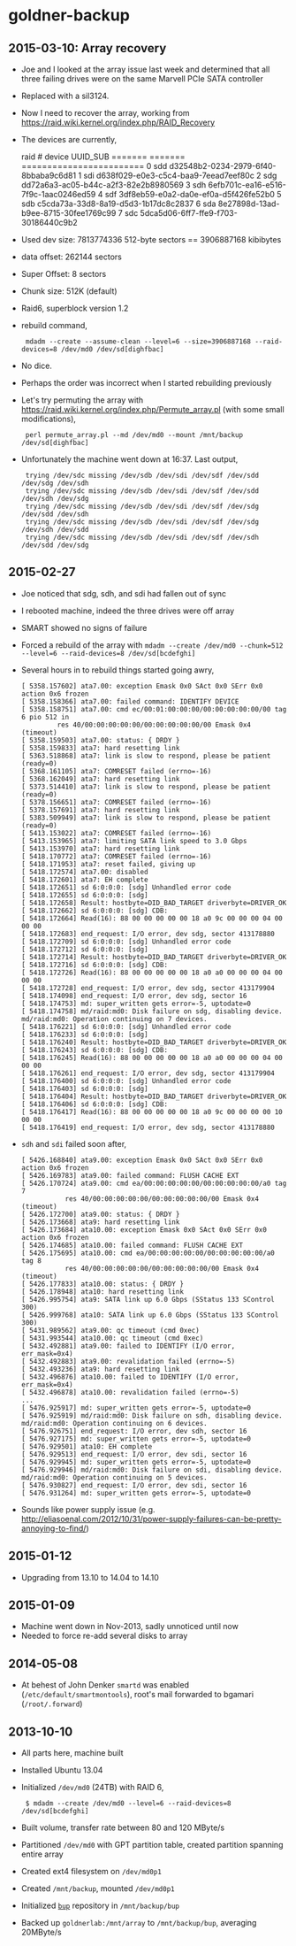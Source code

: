 # goldner-backup

## 2015-03-10: Array recovery

 * Joe and I looked at the array issue last week and determined that
   all three failing drives were on the same Marvell PCIe SATA controller
 * Replaced with a sil3124.
 * Now I need to recover the array, working from <https://raid.wiki.kernel.org/index.php/RAID_Recovery>
 * The devices are currently,

      raid #    device       UUID_SUB
	  =======   =======      ========================
	  0         sdd          d32548b2-0234-2979-6f40-8bbaba9c6d81
	  1         sdi          d638f029-e0e3-c5c4-baa9-7eead7eef80c
	  2         sdg          dd72a6a3-ac05-b44c-a2f3-82e2b8980569
	  3         sdh          6efb701c-ea16-e516-7f9c-1aac0246ed59
	  4         sdf          3df8eb59-e0a2-da0e-ef0a-d5f426fe52b0
	  5         sdb          c5cda73a-33d8-8a19-d5d3-1b17dc8c2837
	  6         sda          8e27898d-13ad-b9ee-8715-30fee1769c99
	  7         sdc          5dca5d06-6ff7-ffe9-f703-30186440c9b2
	  
 * Used dev size: 7813774336 512-byte sectors == 3906887168 kibibytes
 * data offset: 262144 sectors
 * Super Offset: 8 sectors
 * Chunk size: 512K (default)
 * Raid6, superblock version 1.2
 * rebuild command,

        mdadm --create --assume-clean --level=6 --size=3906887168 --raid-devices=8 /dev/md0 /dev/sd[dighfbac]

 * No dice.
 * Perhaps the order was incorrect when I started rebuilding previously
 * Let's try permuting the array with
   <https://raid.wiki.kernel.org/index.php/Permute_array.pl> (with
   some small modifications),

        perl permute_array.pl --md /dev/md0 --mount /mnt/backup /dev/sd[dighfbac]

 * Unfortunately the machine went down at 16:37. Last output,

        trying /dev/sdc missing /dev/sdb /dev/sdi /dev/sdf /dev/sdd /dev/sdg /dev/sdh
		trying /dev/sdc missing /dev/sdb /dev/sdi /dev/sdf /dev/sdd /dev/sdh /dev/sdg
		trying /dev/sdc missing /dev/sdb /dev/sdi /dev/sdf /dev/sdg /dev/sdd /dev/sdh
		trying /dev/sdc missing /dev/sdb /dev/sdi /dev/sdf /dev/sdg /dev/sdh /dev/sdd
		trying /dev/sdc missing /dev/sdb /dev/sdi /dev/sdf /dev/sdh /dev/sdd /dev/sdg



## 2015-02-27

 * Joe noticed that sdg, sdh, and sdi had fallen out of sync
 * I rebooted machine, indeed the three drives were off array
 * SMART showed no signs of failure
 * Forced a rebuild of the array with `mdadm --create /dev/md0 --chunk=512 --level=6 --raid-devices=8 /dev/sd[bcdefghi]`

 * Several hours in to rebuild things started going awry,

   ```
   [ 5358.157602] ata7.00: exception Emask 0x0 SAct 0x0 SErr 0x0 action 0x6 frozen
   [ 5358.158366] ata7.00: failed command: IDENTIFY DEVICE
   [ 5358.158751] ata7.00: cmd ec/00:01:00:00:00/00:00:00:00:00/00 tag 6 pio 512 in
            res 40/00:00:00:00:00/00:00:00:00:00/00 Emask 0x4 (timeout)
   [ 5358.159503] ata7.00: status: { DRDY }
   [ 5358.159833] ata7: hard resetting link
   [ 5363.518868] ata7: link is slow to respond, please be patient (ready=0)
   [ 5368.161105] ata7: COMRESET failed (errno=-16)
   [ 5368.162049] ata7: hard resetting link
   [ 5373.514410] ata7: link is slow to respond, please be patient (ready=0)
   [ 5378.156651] ata7: COMRESET failed (errno=-16)
   [ 5378.157691] ata7: hard resetting link
   [ 5383.509949] ata7: link is slow to respond, please be patient (ready=0)
   [ 5413.153022] ata7: COMRESET failed (errno=-16)
   [ 5413.153965] ata7: limiting SATA link speed to 3.0 Gbps
   [ 5413.153970] ata7: hard resetting link
   [ 5418.170772] ata7: COMRESET failed (errno=-16)
   [ 5418.171953] ata7: reset failed, giving up
   [ 5418.172574] ata7.00: disabled
   [ 5418.172601] ata7: EH complete
   [ 5418.172651] sd 6:0:0:0: [sdg] Unhandled error code
   [ 5418.172655] sd 6:0:0:0: [sdg]  
   [ 5418.172658] Result: hostbyte=DID_BAD_TARGET driverbyte=DRIVER_OK
   [ 5418.172662] sd 6:0:0:0: [sdg] CDB: 
   [ 5418.172664] Read(16): 88 00 00 00 00 00 18 a0 9c 00 00 00 04 00 00 00
   [ 5418.172683] end_request: I/O error, dev sdg, sector 413178880
   [ 5418.172709] sd 6:0:0:0: [sdg] Unhandled error code
   [ 5418.172712] sd 6:0:0:0: [sdg]  
   [ 5418.172714] Result: hostbyte=DID_BAD_TARGET driverbyte=DRIVER_OK
   [ 5418.172716] sd 6:0:0:0: [sdg] CDB: 
   [ 5418.172726] Read(16): 88 00 00 00 00 00 18 a0 a0 00 00 00 04 00 00 00
   [ 5418.172728] end_request: I/O error, dev sdg, sector 413179904
   [ 5418.174098] end_request: I/O error, dev sdg, sector 16
   [ 5418.174753] md: super_written gets error=-5, uptodate=0
   [ 5418.174758] md/raid:md0: Disk failure on sdg, disabling device.
   md/raid:md0: Operation continuing on 7 devices.
   [ 5418.176221] sd 6:0:0:0: [sdg] Unhandled error code
   [ 5418.176233] sd 6:0:0:0: [sdg]  
   [ 5418.176240] Result: hostbyte=DID_BAD_TARGET driverbyte=DRIVER_OK
   [ 5418.176243] sd 6:0:0:0: [sdg] CDB: 
   [ 5418.176245] Read(16): 88 00 00 00 00 00 18 a0 a0 00 00 00 04 00 00 00
   [ 5418.176261] end_request: I/O error, dev sdg, sector 413179904
   [ 5418.176400] sd 6:0:0:0: [sdg] Unhandled error code
   [ 5418.176403] sd 6:0:0:0: [sdg]  
   [ 5418.176404] Result: hostbyte=DID_BAD_TARGET driverbyte=DRIVER_OK
   [ 5418.176406] sd 6:0:0:0: [sdg] CDB: 
   [ 5418.176417] Read(16): 88 00 00 00 00 00 18 a0 9c 00 00 00 00 10 00 00
   [ 5418.176419] end_request: I/O error, dev sdg, sector 413178880
   ```

 * `sdh` and `sdi` failed soon after,

   ```
   [ 5426.168840] ata9.00: exception Emask 0x0 SAct 0x0 SErr 0x0 action 0x6 frozen
   [ 5426.169783] ata9.00: failed command: FLUSH CACHE EXT
   [ 5426.170724] ata9.00: cmd ea/00:00:00:00:00/00:00:00:00:00/a0 tag 7
              res 40/00:00:00:00:00/00:00:00:00:00/00 Emask 0x4 (timeout)
   [ 5426.172700] ata9.00: status: { DRDY }
   [ 5426.173668] ata9: hard resetting link
   [ 5426.173684] ata10.00: exception Emask 0x0 SAct 0x0 SErr 0x0 action 0x6 frozen
   [ 5426.174685] ata10.00: failed command: FLUSH CACHE EXT
   [ 5426.175695] ata10.00: cmd ea/00:00:00:00:00/00:00:00:00:00/a0 tag 8
              res 40/00:00:00:00:00/00:00:00:00:00/00 Emask 0x4 (timeout)
   [ 5426.177833] ata10.00: status: { DRDY }
   [ 5426.178948] ata10: hard resetting link
   [ 5426.995754] ata9: SATA link up 6.0 Gbps (SStatus 133 SControl 300)
   [ 5426.999768] ata10: SATA link up 6.0 Gbps (SStatus 133 SControl 300)
   [ 5431.989562] ata9.00: qc timeout (cmd 0xec)
   [ 5431.993544] ata10.00: qc timeout (cmd 0xec)
   [ 5432.492881] ata9.00: failed to IDENTIFY (I/O error, err_mask=0x4)
   [ 5432.492883] ata9.00: revalidation failed (errno=-5)
   [ 5432.493236] ata9: hard resetting link
   [ 5432.496876] ata10.00: failed to IDENTIFY (I/O error, err_mask=0x4)
   [ 5432.496878] ata10.00: revalidation failed (errno=-5)
   ...
   [ 5476.925917] md: super_written gets error=-5, uptodate=0
   [ 5476.925919] md/raid:md0: Disk failure on sdh, disabling device.
   md/raid:md0: Operation continuing on 6 devices.
   [ 5476.926751] end_request: I/O error, dev sdh, sector 16
   [ 5476.927175] md: super_written gets error=-5, uptodate=0
   [ 5476.929501] ata10: EH complete
   [ 5476.929513] end_request: I/O error, dev sdi, sector 16
   [ 5476.929945] md: super_written gets error=-5, uptodate=0
   [ 5476.929946] md/raid:md0: Disk failure on sdi, disabling device.
   md/raid:md0: Operation continuing on 5 devices.
   [ 5476.930827] end_request: I/O error, dev sdi, sector 16
   [ 5476.931264] md: super_written gets error=-5, uptodate=0
   ```

 * Sounds like power supply issue (e.g. http://eliasoenal.com/2012/10/31/power-supply-failures-can-be-pretty-annoying-to-find/)
 
## 2015-01-12
 * Upgrading from 13.10 to 14.04 to 14.10

## 2015-01-09
 * Machine went down in Nov-2013, sadly unnoticed until now
 * Needed to force re-add several disks to array

## 2014-05-08
 * At behest of John Denker `smartd` was enabled
   (`/etc/default/smartmontools`), root's mail forwarded to bgamari (`/root/.forward`)

## 2013-10-10

 * All parts here, machine built
 * Installed Ubuntu 13.04
 * Initialized `/dev/md0` (24TB) with RAID 6,

        $ mdadm --create /dev/md0 --level=6 --raid-devices=8 /dev/sd[bcdefghi]

 * Built volume, transfer rate between 80 and 120 MByte/s
 * Partitioned `/dev/md0` with GPT partition table, created partition
   spanning entire array
 * Created ext4 filesystem on `/dev/md0p1`
 * Created `/mnt/backup`, mounted `/dev/md0p1`
 * Initialized [`bup`](http://github.com/bup/bup) repository in `/mnt/backup/bup`
 * Backed up `goldnerlab:/mnt/array` to `/mnt/backup/bup`, averaging 20MByte/s

